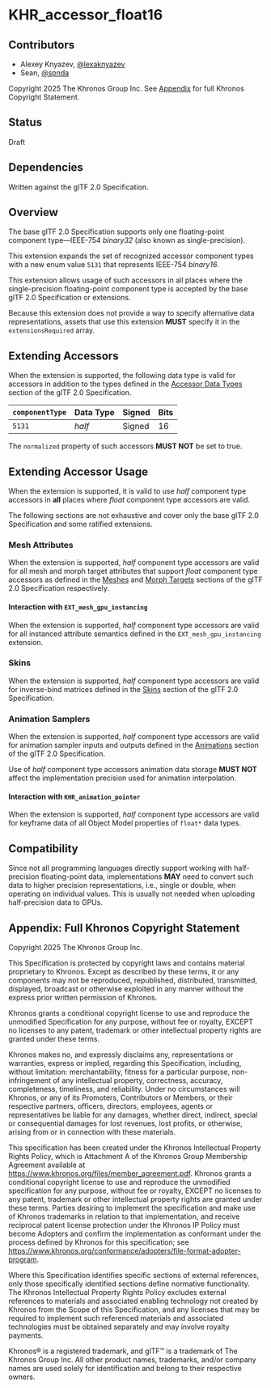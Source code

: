<!--
Copyright 2025 The Khronos Group Inc.
SPDX-License-Identifier: LicenseRef-KhronosSpecCopyright
-->

# KHR\_accessor\_float16

## Contributors

- Alexey Knyazev, [@lexaknyazev](https://github.com/lexaknyazev)
- Sean, [@spnda](https://github.com/spnda)

Copyright 2025 The Khronos Group Inc.
See [Appendix](#appendix-full-khronos-copyright-statement) for full Khronos Copyright Statement.

## Status

Draft

## Dependencies

Written against the glTF 2.0 Specification.

## Overview

The base glTF 2.0 Specification supports only one floating-point component type—IEEE-754 _binary32_ (also known as single-precision).

This extension expands the set of recognized accessor component types with a new enum value `5131` that represents IEEE-754 _binary16_.

This extension allows usage of such accessors in all places where the single-precision floating-point component type is accepted by the base glTF 2.0 Specification or extensions.

Because this extension does not provide a way to specify alternative data representations, assets that use this extension **MUST** specify it in the `extensionsRequired` array.

## Extending Accessors

When the extension is supported, the following data type is valid for accessors in addition to the types defined in the [Accessor Data Types](https://registry.khronos.org/glTF/specs/2.0/glTF-2.0.html#accessor-data-types) section of the glTF 2.0 Specification.

| `componentType` | Data Type | Signed | Bits |
|-----------------|-----------|--------|------|
| `5131`          |  _half_   | Signed |  16  |

The `normalized` property of such accessors **MUST NOT** be set to true.

## Extending Accessor Usage

When the extension is supported, it is valid to use _half_ component type accessors in **all** places where _float_ component type accessors are valid.

The following sections are not exhaustive and cover only the base glTF 2.0 Specification and some ratified extensions.

### Mesh Attributes

When the extension is supported, _half_ component type accessors are valid for all mesh and morph target attributes that support _float_ component type accessors as defined in the [Meshes](https://www.khronos.org/registry/glTF/specs/2.0/glTF-2.0.html#meshes-overview) and [Morph Targets](https://www.khronos.org/registry/glTF/specs/2.0/glTF-2.0.html#morph-targets) sections of the glTF 2.0 Specification respectively.

#### Interaction with `EXT_mesh_gpu_instancing`

When the extension is supported, _half_ component type accessors are valid for all instanced attribute semantics defined in the `EXT_mesh_gpu_instancing` extension.

### Skins

When the extension is supported, _half_ component type accessors are valid for inverse-bind matrices defined in the [Skins](https://registry.khronos.org/glTF/specs/2.0/glTF-2.0.html#skins-overview) section of the glTF 2.0 Specification.

### Animation Samplers

When the extension is supported, _half_ component type accessors are valid for animation sampler inputs and outputs defined in the [Animations](https://www.khronos.org/registry/glTF/specs/2.0/glTF-2.0.html#animations) section of the glTF 2.0 Specification.

Use of _half_ component type accessors animation data storage **MUST NOT** affect the implementation precision used for animation interpolation.

#### Interaction with `KHR_animation_pointer`

When the extension is supported, _half_ component type accessors are valid for keyframe data of all Object Model properties of `float*` data types.

## Compatibility

Since not all programming languages directly support working with half-precision floating-point data, implementations **MAY** need to convert such data to higher precision representations, i.e., single or double, when operating on individual values. This is usually not needed when uploading half-precision data to GPUs.

## Appendix: Full Khronos Copyright Statement

Copyright 2025 The Khronos Group Inc.

This Specification is protected by copyright laws and contains material proprietary
to Khronos. Except as described by these terms, it or any components
may not be reproduced, republished, distributed, transmitted, displayed, broadcast
or otherwise exploited in any manner without the express prior written permission
of Khronos.

Khronos grants a conditional copyright license to use and reproduce the unmodified
Specification for any purpose, without fee or royalty, EXCEPT no licenses to any patent,
trademark or other intellectual property rights are granted under these terms.

Khronos makes no, and expressly disclaims any, representations or warranties,
express or implied, regarding this Specification, including, without limitation:
merchantability, fitness for a particular purpose, non-infringement of any
intellectual property, correctness, accuracy, completeness, timeliness, and
reliability. Under no circumstances will Khronos, or any of its Promoters,
Contributors or Members, or their respective partners, officers, directors,
employees, agents or representatives be liable for any damages, whether direct,
indirect, special or consequential damages for lost revenues, lost profits, or
otherwise, arising from or in connection with these materials.

This specification has been created under the Khronos Intellectual Property Rights
Policy, which is Attachment A of the Khronos Group Membership Agreement available at
https://www.khronos.org/files/member_agreement.pdf. Khronos grants a conditional
copyright license to use and reproduce the unmodified specification for any purpose,
without fee or royalty, EXCEPT no licenses to any patent, trademark or other
intellectual property rights are granted under these terms. Parties desiring to
implement the specification and make use of Khronos trademarks in relation to that
implementation, and receive reciprocal patent license protection under the Khronos
IP Policy must become Adopters and confirm the implementation as conformant under
the process defined by Khronos for this specification;
see https://www.khronos.org/conformance/adopters/file-format-adopter-program.

Where this Specification identifies specific sections of external references, only those
specifically identified sections define normative functionality. The Khronos Intellectual
Property Rights Policy excludes external references to materials and associated enabling
technology not created by Khronos from the Scope of this Specification, and any licenses
that may be required to implement such referenced materials and associated technologies
must be obtained separately and may involve royalty payments.

Khronos® is a registered trademark, and glTF™ is a trademark of The Khronos Group Inc. All
other product names, trademarks, and/or company names are used solely for identification
and belong to their respective owners.
